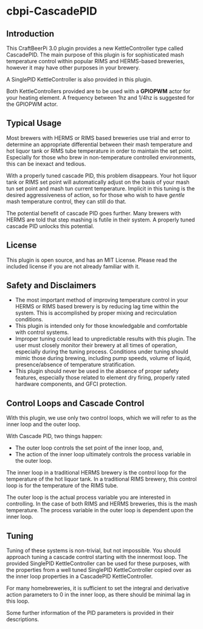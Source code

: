 # cbpi-CascadePID
## Introduction
This CraftBeerPi 3.0 plugin provides a new KettleController type called CascadePID. The main purpose of this plugin is for sophisticated mash temperature control within popular RIMS and HERMS-based breweries, however it may have other purposes in your brewery.

A SinglePID KettleController is also provided in this plugin.

Both KettleControllers provided are to be used with a **GPIOPWM** actor for your heating element. A frequency between 1hz and 1/4hz is suggested for the GPIOPWM actor.

## Typical Usage
Most brewers with HERMS or RIMS based breweries use trial and error to determine an appropriate differential between their mash temperature and hot liquor tank or RIMS tube temperature in order to maintain the set point. Especially for those who brew in non-temperature controlled environments, this can be inexact and tedious.

With a properly tuned cascade PID, this problem disappears. Your hot liquor tank or RIMS set point will automatically adjust on the basis of your mash tun set point and mash tun current temperature. Implicit in this tuning is the desired aggressiveness of action, so for those who wish to have *gentle* mash temperature control, they can still do that.

The potential benefit of cascade PID goes further. Many brewers with HERMS are told that step mashing is futile in their system. A properly tuned cascade PID unlocks this potential.

## License
This plugin is open source, and has an MIT License. Please read the included license if you are not already familiar with it.

## Safety and Disclaimers
* The most important method of improving temperature control in your HERMS or RIMS based brewery is by reducing lag time within the system. This is accomplished by proper mixing and recirculation conditions.
* This plugin is intended only for those knowledgable and comfortable with control systems.
* Improper tuning could lead to unpredictable results with this plugin. The user must closely monitor their brewery at all times of operation, especially during the tuning process. Conditions under tuning should mimic those during brewing, including pump speeds, volume of liquid, presence/absence of temperature stratification.
* This plugin should never be used in the absence of proper safety features, especially those related to element dry firing, properly rated hardware components, and GFCI protection.

## Control Loops and Cascade Control
With this plugin, we use only two control loops, which we will refer to as the inner loop and the outer loop.

With Cascade PID, two things happen:
* The outer loop controls the set point of the inner loop, and,
* The action of the inner loop ultimately controls the process variable in the outer loop.

The inner loop in a traditional HERMS brewery is the control loop for the temperature of the hot liquor tank. In a traditional RIMS brewery, this control loop is for the temperature of the RIMS tube.

The outer loop is the actual process variable you are interested in controlling. In the case of both RIMS and HERMS breweries, this is the mash temperature. The process variable in the outer loop is dependent upon the inner loop.

## Tuning
Tuning of these systems is non-trivial, but not impossible. You should approach tuning a cascade control starting with the innermost loop. The provided SinglePID KettleController can be used for these purposes, with the properties from a well tuned SinglePID KettleController copied over as the inner loop properties in a CascadePID KettleController.

For many homebreweries, it is sufficient to set the integral and derivative action parameters to 0 in the inner loop, as there should be minimal lag in this loop.

Some further information of the PID parameters is provided in their descriptions.
